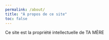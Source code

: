 ```yaml
---
permalink: /about/
title: "À propos de ce site"
toc: false
---
```

Ce site est la propriété intellectuelle de TA MÈRE